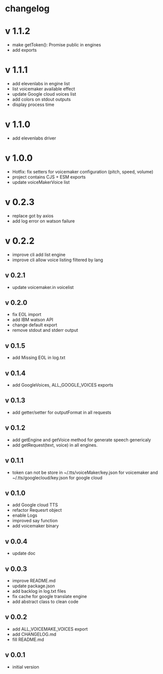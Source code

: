 # changelog

# v 1.1.2

* make getToken(): Promise<string> public in engines
* add exports

# v 1.1.1

- add elevenlabs in engine list
- list voicemaker available effect
- update Google cloud voices list
- add colors on stdout outputs
- display process time
 
# v 1.1.0

- add elevenlabs driver

# v 1.0.0

- Hotfix: fix setters for voicemaker configuration (pitch, speed, volume)
- project contains CJS + ESM exports
- update voiceMakerVoice list
  
# v 0.2.3

- replace got by axios
- add log error on watson failure

# v 0.2.2

- improve cli add list engine
- improve cli allow voice listing filtered by lang

## v 0.2.1

- update voicemaker.in voicelist

## v 0.2.0

- fix EOL import
- add IBM watson API
- change default export
- remove stdout and stderr output

## v 0.1.5

- add Missing EOL in log.txt

## v 0.1.4

- add GoogleVoices, ALL_GOOGLE_VOICES exports

## v 0.1.3

- add getter/setter for outputFormat in all requests

## v 0.1.2

- add getEngine and getVoice method for generate speech genericaly
- add getRequest(text, voice) in all engines.

## v 0.1.1

- token can not be store in  ~/.tts/voiceMaker/key.json for voicemaker and ~/.tts/googlecloud/key.json for google cloud

## v 0.1.0

- add Google cloud TTS
- refactor Requesrt object
- enable Logs
- improved say function
- add voicemaker binary

## v 0.0.4

- update doc

## v 0.0.3

- improve README.md
- update package.json
- add backlog in log.txt files
- fix cache for google translate engine
- add abstract class to clean code

## v 0.0.2

- add ALL_VOICEMAKE_VOICES export
- add CHANGELOG.md
- fill README.md

## v 0.0.1

- initial version